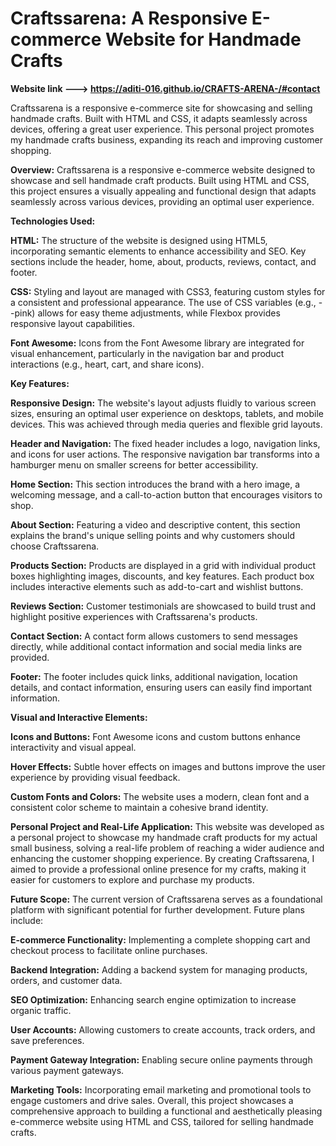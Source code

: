# Craftssarena: A Responsive E-commerce Website for Handmade Crafts
**Website link ---> https://aditi-016.github.io/CRAFTS-ARENA-/#contact**

Craftssarena is a responsive e-commerce site for showcasing and selling handmade crafts. Built with HTML and CSS, it adapts seamlessly across devices, offering a great user experience. This personal project promotes my handmade crafts business, expanding its reach and improving customer shopping.

**Overview:**
Craftssarena is a responsive e-commerce website designed to showcase and sell handmade craft products. Built using HTML and CSS, this project ensures a visually appealing and functional design that adapts seamlessly across various devices, providing an optimal user experience.

**Technologies Used:**

**HTML:** The structure of the website is designed using HTML5, incorporating semantic elements to enhance accessibility and SEO. Key sections include the header, home, about, products, reviews, contact, and footer.

**CSS:** Styling and layout are managed with CSS3, featuring custom styles for a consistent and professional appearance. The use of CSS variables (e.g., --pink) allows for easy theme adjustments, while Flexbox provides responsive layout capabilities.

**Font Awesome:** Icons from the Font Awesome library are integrated for visual enhancement, particularly in the navigation bar and product interactions (e.g., heart, cart, and share icons).

**Key Features:**

**Responsive Design:** The website's layout adjusts fluidly to various screen sizes, ensuring an optimal user experience on desktops, tablets, and mobile devices. This was achieved through media queries and flexible grid layouts.

**Header and Navigation:** The fixed header includes a logo, navigation links, and icons for user actions. The responsive navigation bar transforms into a hamburger menu on smaller screens for better accessibility.

**Home Section:** This section introduces the brand with a hero image, a welcoming message, and a call-to-action button that encourages visitors to shop.

**About Section:** Featuring a video and descriptive content, this section explains the brand's unique selling points and why customers should choose Craftssarena.

**Products Section:** Products are displayed in a grid with individual product boxes highlighting images, discounts, and key features. Each product box includes interactive elements such as add-to-cart and wishlist buttons.

**Reviews Section:** Customer testimonials are showcased to build trust and highlight positive experiences with Craftssarena's products.

**Contact Section:** A contact form allows customers to send messages directly, while additional contact information and social media links are provided.

**Footer:** The footer includes quick links, additional navigation, location details, and contact information, ensuring users can easily find important information.

**Visual and Interactive Elements:**

**Icons and Buttons:** Font Awesome icons and custom buttons enhance interactivity and visual appeal.

**Hover Effects:** Subtle hover effects on images and buttons improve the user experience by providing visual feedback.

**Custom Fonts and Colors:** The website uses a modern, clean font and a consistent color scheme to maintain a cohesive brand identity.

**Personal Project and Real-Life Application:**
This website was developed as a personal project to showcase my handmade craft products for my actual small business, solving a real-life problem of reaching a wider audience and enhancing the customer shopping experience. By creating Craftssarena, I aimed to provide a professional online presence for my crafts, making it easier for customers to explore and purchase my products.

**Future Scope:**
The current version of Craftssarena serves as a foundational platform with significant potential for further development. Future plans include:

**E-commerce Functionality:** Implementing a complete shopping cart and checkout process to facilitate online purchases.

**Backend Integration:** Adding a backend system for managing products, orders, and customer data.

**SEO Optimization:** Enhancing search engine optimization to increase organic traffic.

**User Accounts:** Allowing customers to create accounts, track orders, and save preferences.

**Payment Gateway Integration:** Enabling secure online payments through various payment gateways.

**Marketing Tools:** Incorporating email marketing and promotional tools to engage customers and drive sales.
Overall, this project showcases a comprehensive approach to building a functional and aesthetically pleasing e-commerce website using HTML and CSS, tailored for selling handmade crafts.
